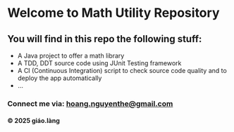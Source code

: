 # Welcome to Math Utility Repository

## You will find in this repo the following stuff:
* A Java project to offer a math library
* A TDD, DDT source code using JUnit Testing framework 
* A CI (Continuous Integration) script to check source code quality and to deploy the app automatically 
* ...

### Connect me via: hoang.nguyenthe@gmail.com

#### &#169; 2025 giáo.làng
  